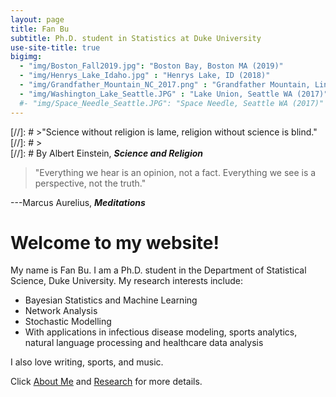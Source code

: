```yaml
---
layout: page
title: Fan Bu
subtitle: Ph.D. student in Statistics at Duke University
use-site-title: true
bigimg:
  - "img/Boston_Fall2019.jpg": "Boston Bay, Boston MA (2019)"
  - "img/Henrys_Lake_Idaho.jpg" : "Henrys Lake, ID (2018)"
  - "img/Grandfather_Mountain_NC_2017.png" : "Grandfather Mountain, Linville NC (2017)"
  - "img/Washington_Lake_Seattle.JPG" : "Lake Union, Seattle WA (2017)"
  #- "img/Space_Needle_Seattle.JPG": "Space Needle, Seattle WA (2017)"
---
```


[//]: # >"Science without religion is lame, religion without science is blind." 
[//]: # >  
[//]: # By Albert Einstein, **_Science and Religion_**  


> "Everything we hear is an opinion, not a fact. Everything we see is a perspective, not the truth."
>
---Marcus Aurelius, **_Meditations_**

# Welcome to my website!

My name is Fan Bu. I am a Ph.D. student in the Department of Statistical Science, Duke University. My research interests include:

- Bayesian Statistics and Machine Learning
- Network Analysis
- Stochastic Modelling
- With applications in infectious disease modeling, sports analytics, natural language processing and healthcare data analysis

I also love writing, sports, and music.

Click [About Me](https://fanbuduke17.github.io/aboutme) and [Research](https://fanbuduke17.github.io/research) for more details.

